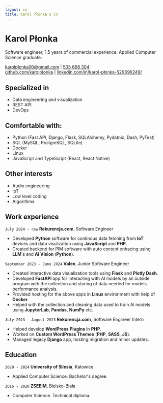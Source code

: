 ```yaml
---
layout: cv
title: Karol Płonka's CV
---
```

# Karol Płonka
Software engineer, 1.5 years of commercial experience. Applied Computer Science graduate.

<div id="webaddress">
<a href="mailto:karolplonka00@gmail.com">karolplonka00@gmail.com</a>
| <a href="tel:505698304">505 698 304</a>
</div>

<div id="webaddress">
<a href="https://github.com/KarolPlonka/">github.com/karolplonka</a>
| <a href="https://www.linkedin.com/in/karol-p%C5%82onka-529699249/">linkedin.com/in/karol-płonka-529699249/</a> 
</div>

## Specialized in
- Data engineering and visualization
- REST API
- DevOps

## Comfortable with:
- Python (Fast API, Django, Flask, SQLAlchemy, Pydatnic, Dash, PyTest)
- SQL (MySQL, PostgreSQL, SQLite)
- Docker
- Linux
- JavaScript and TypeScript (React, React Native)

## Other interests
- Audio engineering
- IoT
- Low level coding
- Algorithms

## Work experience
`July 2024 - now`
__Rekurencja.com__, Software Engineer
- Developed __Python__ software for continous data fetching from __IoT__ devices and data visulization using __JavaScript__ and __PHP__. 
- Created backend for PIM software with auto content enhacing using __LLM__'s and __AI Vision__ (__Python__).

`September 2023 - June 2024`
__Valeo__, Junior Software Engineer
- Created interactive data visualization tools using __Flask__ and __Plotly Dash__.
- Developed __FastAPI__ app for interacting with AI models by an outside program with the collection and storing of data needed for models performance analysis.
- Provided hosting for the above apps in __Linux__ environment with help of __Docker__.
- Helped with the collection and cleaning data used to train AI models using __JupyterLab__, __Pandas__, __NumPy__ etc.

`July 2023 - August 2023`
__Rekurencja.com__, Software Engineer Intern
- Helped develop __WordPress Plugins__ in __PHP__.
- Worked on __Custom WordPress Themes__ (__PHP__, __SASS__, __JS__).
- Managed legacy __Django__ app, hosting migration and minor updates.

## Education
`2020 - 2024`
__University of Silesia__, Katowice
- Applied Computer Science. Bachelor's degree.

`2016 - 2020`
__ZSEEiM__, Bielsko-Biała
- Computer Science. Technical diploma.

<!-- ### Footer
Last updated: October 2024 -->
